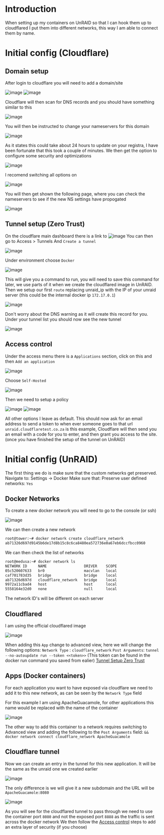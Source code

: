 # Introduction

When setting up my containers on UnRAID so that I can hook them up to cloudflared I put them into different networks, this way I am able to connect them by name.

# Initial config (Cloudflare)

## Domain setup

After login to cloudflare you will need to add a domain/site

![image](/UnRAID/images/CloudFlare_add_site.png)
![image](/UnRAID/images/CloudFlare_plan.png)

Cloudflare will then scan for DNS records and you should have something similar to this

![image](/UnRAID/images/CloudFlare_dns.png)

You will then be instructed to change your nameservers for this domain

![image](/UnRAID/images/CloudFlare_nameservers.png)

As it states this could take about 24 hours to update on your registra, I have been fortunate that this took a couple of minutes.
We then get the option to configure some security and optimizations

![image](/UnRAID/images/CloudFlare_QuickStart.png)

I recomend switching all options on

![image](/UnRAID/images/CloudFlare_QuickStart_done.png)

You will then get shown the following page, where you can check the nameservers to see if the new NS settings have propogated

![image](/UnRAID/images/CloudFlare_Overview.png)

## Tunnel setup (Zero Trust)

On the cloudflare main dashboard there is a link to ![image](/UnRAID/images/CloudFlare_ZeroTrust_link.png)
You can then go to Access > Tunnels
And `Create a tunnel`

![image](/UnRAID/images/CloudFlare_Tunnel_create.png)

Under environment choose `Docker`

![image](/UnRAID/images/CloudFlare_configure_tunnel.png)

This will give you a command to run, you will need to save this command for later, we use parts of it when  we create the cloudflared image in UnRAID.
Then we setup our first `route` replacing unraid_ip with the IP of your unraid server (this could be the internal docker ip `172.17.0.1`)

![image](/UnRAID/images/CloudFlare_tunnel_route.png)

Don't worry about the DNS warning as it will create this record for you.
Under your tunnel list you should now see the new tunnel

![image](/UnRAID/images/CloudFlare_tunnel_list.png)

## Access control

Under the access menu there is a `Applications` section, click on this and then `Add an application`

![image](/UnRAID/images/CloudFlare_Application_config.png)

Choose `Self-Hosted`

![image](/UnRAID/images/CloudFlare_ZeroTrust_configure_app.png)

Then we need to setup a policy

![image](/UnRAID/images/CloudFlare_ZeroTrust_add_application.png)
![image](/UnRAID/images/CloudFlare_ZeroTrust_create_rules.png)

All other options I leave as default.
This should now ask for an email address to send a token to when ever someone goes to that url `unraid.cloudflaretest.co.za` is this example, Cloudflare will then send you an email with a code for you to enter, and then grant you access to the site. (once you have finished the setup of the tunnel on UnRAID)

# Initial config (UnRAID)

The first thing we do is make sure that the custom networks get preserved.
Navigate to: Settings -> Docker
Make sure that: Preserve user defined networks: `Yes`

## Docker Networks

To create a new docker network you will need to go to the console (or ssh)

![image](/UnRAID/images/UnRAID_console_button.png)

We can then create a new network

```bash
root@tower:~# docker network create cloudflare_network
ab71326d697d9145b6de17d8b15c8c6ca8480ea572736e0a67eb6dccfbcc0960
```

We can then check the list of networks

```bash
root@medusa:~# docker network ls
NETWORK ID     NAME                 DRIVER    SCOPE
05c520607633   br0                  macvlan   local
caf701783d35   bridge               bridge    local
ab71326d697d   cloudflare_network   bridge    local
9972a11cbad4   host                 host      local
5558164e32d0   none                 null      local
```

The network ID's will be different on each server

## Cloudflared

I am using the official cloudflared image

![image](/UnRAID/images/UnRAID_cloudflared_app.png)

When adding this `App` change to advanced view, here we will change the following options:
`Network Type` : `cloudflare_network`
`Post Arguments`: `tunnel --no-autoupdate run --token <<token>>`
(This token can be found in the docker run command you saved from ealier) [Tunnel Setup Zero Trust](#tunnel-setup-zero-trust)

## Apps (Docker containers)

For each application you want to have exposed via cloudflare we need to add it to this new network, as can be seen by the `Network Type` field

For this example I am using ApacheGuacamole, for other applications this name would be replaced with the name of the container

![image](/UnRAID/images/UnRAID_Guacamole_settings.png)

The other way to add this container to a network requires switching to Advanced view and adding the following to the `Post Arguments` field: `&& docker network connect cloudflare_network ApacheGuacamole`

## Cloudflare tunnel

Now we can create an entry in the tunnel for this new application.
It will be the same as the unraid one we created earlier

![image](/UnRAID/images/CloudFlare_tunnel_route.png)

The only difference is we will give it a new subdomain and the URL will be `ApacheGuacamole:8080`

![image](/UnRAID/images/UnRAID_Guacamole_port.png)

As you will see for the cloudflared tunnel to pass through we need to use the container port `8080` and not the exposed port `8888` as the traffic is sent across the docker network
We then follow the [Access control](#access-control) steps to add an extra layer of security (if you choose)

